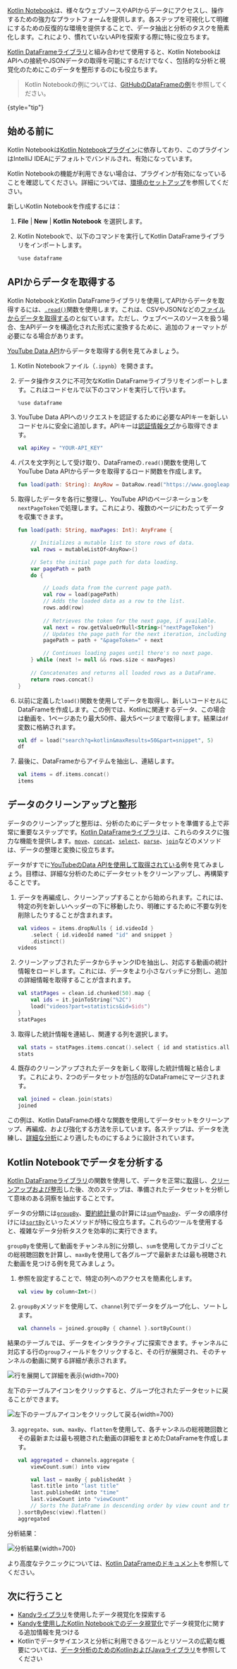 [//]: # (title: ウェブソースとAPIからデータを取得する)

[Kotlin Notebook](kotlin-notebook-overview.md)は、様々なウェブソースやAPIからデータにアクセスし、操作するための強力なプラットフォームを提供します。各ステップを可視化して明確にするための反復的な環境を提供することで、データ抽出と分析のタスクを簡素化します。これにより、慣れていないAPIを探索する際に特に役立ちます。

[Kotlin DataFrameライブラリ](https://kotlin.github.io/dataframe/gettingstarted.html)と組み合わせて使用すると、Kotlin NotebookはAPIへの接続やJSONデータの取得を可能にするだけでなく、包括的な分析と視覚化のためにこのデータを整形するのにも役立ちます。

> Kotlin Notebookの例については、[GitHubのDataFrameの例](https://github.com/Kotlin/dataframe/blob/master/examples/notebooks/youtube/Youtube.ipynb)を参照してください。
>
{style="tip"}

## 始める前に

Kotlin Notebookは[Kotlin Notebookプラグイン](https://plugins.jetbrains.com/plugin/16340-kotlin-notebook)に依存しており、このプラグインはIntelliJ IDEAにデフォルトでバンドルされ、有効になっています。

Kotlin Notebookの機能が利用できない場合は、プラグインが有効になっていることを確認してください。詳細については、[環境のセットアップ](kotlin-notebook-set-up-env.md)を参照してください。

新しいKotlin Notebookを作成するには：

1.  **File** | **New** | **Kotlin Notebook** を選択します。
2.  Kotlin Notebookで、以下のコマンドを実行してKotlin DataFrameライブラリをインポートします。

    ```kotlin
    %use dataframe
    ```

## APIからデータを取得する

Kotlin NotebookとKotlin DataFrameライブラリを使用してAPIからデータを取得するには、[`.read()`](https://kotlin.github.io/dataframe/read.html)関数を使用します。これは、CSVやJSONなどの[ファイルからデータを取得する](data-analysis-work-with-data-sources.md#retrieve-data-from-a-file)のと似ています。ただし、ウェブベースのソースを扱う場合、生APIデータを構造化された形式に変換するために、追加のフォーマットが必要になる場合があります。

[YouTube Data API](https://console.cloud.google.com/apis/library/youtube.googleapis.com)からデータを取得する例を見てみましょう。

1.  Kotlin Notebookファイル（`.ipynb`）を開きます。

2.  データ操作タスクに不可欠なKotlin DataFrameライブラリをインポートします。これはコードセルで以下のコマンドを実行して行います。

    ```kotlin
    %use dataframe
    ```

3.  YouTube Data APIへのリクエストを認証するために必要なAPIキーを新しいコードセルに安全に追加します。APIキーは[認証情報タブ](https://console.cloud.google.com/apis/credentials)から取得できます。

    ```kotlin
    val apiKey = "YOUR-API_KEY"
    ```

4.  パスを文字列として受け取り、DataFrameの`.read()`関数を使用してYouTube Data APIからデータを取得するロード関数を作成します。

    ```kotlin
    fun load(path: String): AnyRow = DataRow.read("https://www.googleapis.com/youtube/v3/$path&key=$apiKey")
    ```

5.  取得したデータを各行に整理し、YouTube APIのページネーションを`nextPageToken`で処理します。これにより、複数のページにわたってデータを収集できます。

    ```kotlin
    fun load(path: String, maxPages: Int): AnyFrame {
    
        // Initializes a mutable list to store rows of data.
        val rows = mutableListOf<AnyRow>()
    
        // Sets the initial page path for data loading.
        var pagePath = path
        do {
    
            // Loads data from the current page path.
            val row = load(pagePath)
            // Adds the loaded data as a row to the list.
            rows.add(row)
           
            // Retrieves the token for the next page, if available.
            val next = row.getValueOrNull<String>("nextPageToken")
            // Updates the page path for the next iteration, including the new token.
            pagePath = path + "&pageToken=" + next
    
            // Continues loading pages until there's no next page.
        } while (next != null && rows.size < maxPages) 
        
        // Concatenates and returns all loaded rows as a DataFrame.
        return rows.concat() 
    }
    ```

6.  以前に定義した`load()`関数を使用してデータを取得し、新しいコードセルにDataFrameを作成します。この例では、Kotlinに関連するデータ、この場合は動画を、1ページあたり最大50件、最大5ページまで取得します。結果は`df`変数に格納されます。

    ```kotlin
    val df = load("search?q=kotlin&maxResults=50&part=snippet", 5)
    df
    ```

7.  最後に、DataFrameからアイテムを抽出し、連結します。

    ```kotlin
    val items = df.items.concat()
    items
    ```

## データのクリーンアップと整形

データのクリーンアップと整形は、分析のためにデータセットを準備する上で非常に重要なステップです。[Kotlin DataFrameライブラリ](https://kotlin.github.io/dataframe/gettingstarted.html)は、これらのタスクに強力な機能を提供します。[`move`](https://kotlin.github.io/dataframe/move.html)、[`concat`](https://kotlin.github.io/dataframe/concatdf.html)、[`select`](https://kotlin.github.io/dataframe/select.html)、[`parse`](https://kotlin.github.io/dataframe/parse.html)、[`join`](https://kotlin.github.io/dataframe/join.html)などのメソッドは、データの整理と変換に役立ちます。

データがすでに[YouTubeのData APIを使用して取得されている](#fetch-data-from-an-api)例を見てみましょう。目標は、詳細な分析のためにデータセットをクリーンアップし、再構築することです。

1.  データを再編成し、クリーンアップすることから始められます。これには、特定の列を新しいヘッダーの下に移動したり、明確にするために不要な列を削除したりすることが含まれます。

    ```kotlin
    val videos = items.dropNulls { id.videoId }
        .select { id.videoId named "id" and snippet }
        .distinct()
    videos
    ```

2.  クリーンアップされたデータからチャンクIDを抽出し、対応する動画の統計情報をロードします。これには、データをより小さなバッチに分割し、追加の詳細情報を取得することが含まれます。

    ```kotlin
    val statPages = clean.id.chunked(50).map {
        val ids = it.joinToString("%2C")
        load("videos?part=statistics&id=$ids")
    }
    statPages
    ```

3.  取得した統計情報を連結し、関連する列を選択します。

    ```kotlin
    val stats = statPages.items.concat().select { id and statistics.all() }.parse()
    stats
    ```

4.  既存のクリーンアップされたデータを新しく取得した統計情報と結合します。これにより、2つのデータセットが包括的なDataFrameにマージされます。

    ```kotlin
    val joined = clean.join(stats)
    joined
    ```

この例は、Kotlin DataFrameの様々な関数を使用してデータセットをクリーンアップ、再編成、および強化する方法を示しています。各ステップは、データを洗練し、[詳細な分析](#analyze-data-in-kotlin-notebook)により適したものにするように設計されています。

## Kotlin Notebookでデータを分析する

[Kotlin DataFrameライブラリ](https://kotlin.github.io/dataframe/gettingstarted.html)の関数を使用して、データを正常に[取得](#fetch-data-from-an-api)し、[クリーンアップおよび整形](#clean-and-refine-data)した後、次のステップは、準備されたデータセットを分析して意味のある洞察を抽出することです。

データの分類には[`groupBy`](https://kotlin.github.io/dataframe/groupby.html)、[要約統計量](https://kotlin.github.io/dataframe/summarystatistics.html)の計算には[`sum`](https://kotlin.github.io/dataframe/sum.html)や[`maxBy`](https://kotlin.github.io/dataframe/maxby.html)、データの順序付けには[`sortBy`](https://kotlin.github.io/dataframe/sortby.html)といったメソッドが特に役立ちます。これらのツールを使用すると、複雑なデータ分析タスクを効率的に実行できます。

`groupBy`を使用して動画をチャンネル別に分類し、`sum`を使用してカテゴリごとの総視聴回数を計算し、`maxBy`を使用して各グループで最新または最も視聴された動画を見つける例を見てみましょう。

1.  参照を設定することで、特定の列へのアクセスを簡素化します。

    ```kotlin
    val view by column<Int>()
    ```

2.  `groupBy`メソッドを使用して、`channel`列でデータをグループ化し、ソートします。

    ```kotlin
    val channels = joined.groupBy { channel }.sortByCount()
    ```

結果のテーブルでは、データをインタラクティブに探索できます。チャンネルに対応する行の`group`フィールドをクリックすると、その行が展開され、そのチャンネルの動画に関する詳細が表示されます。

![行を展開して詳細を表示](results-of-expanding-group-data-analysis.png){width=700}

左下のテーブルアイコンをクリックすると、グループ化されたデータセットに戻ることができます。

![左下のテーブルアイコンをクリックして戻る](return-to-grouped-dataset.png){width=700}

3.  `aggregate`、`sum`、`maxBy`、`flatten`を使用して、各チャンネルの総視聴回数とその最新または最も視聴された動画の詳細をまとめたDataFrameを作成します。

    ```kotlin
    val aggregated = channels.aggregate {
        viewCount.sum() into view
    
        val last = maxBy { publishedAt }
        last.title into "last title"
        last.publishedAt into "time"
        last.viewCount into "viewCount"
        // Sorts the DataFrame in descending order by view count and transform it into a flat structure.
    }.sortByDesc(view).flatten()
    aggregated
    ```

分析結果：

![分析結果](kotlin-analysis.png){width=700}

より高度なテクニックについては、[Kotlin DataFrameのドキュメント](https://kotlin.github.io/dataframe/gettingstarted.html)を参照してください。

## 次に行うこと

*   [Kandyライブラリ](https://kotlin.github.io/kandy/examples.html)を使用したデータ視覚化を探索する
*   [Kandyを使用したKotlin Notebookでのデータ視覚化](data-analysis-visualization.md)でデータ視覚化に関する追加情報を見つける
*   Kotlinでデータサイエンスと分析に利用できるツールとリソースの広範な概要については、[データ分析のためのKotlinおよびJavaライブラリ](data-analysis-libraries.md)を参照してください
